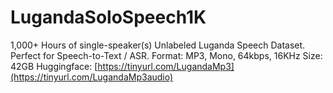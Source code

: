 # LugandaSoloSpeech1K
1,000+ Hours of single-speaker(s) Unlabeled Luganda Speech Dataset. Perfect for Speech-to-Text / ASR. Format: MP3, Mono, 64kbps, 16KHz Size: 42GB Huggingface: [https://tinyurl.com/LugandaMp3](https://tinyurl.com/LugandaMp3audio)
